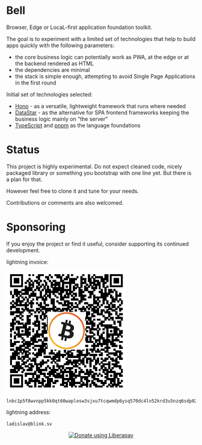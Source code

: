 # Bell

Browser, Edge or LocaL-first application foundation toolkit.

The goal is to experiment with a limited set of technologies that help to build apps quickly with the following parameters:

* the core business logic can potentially work as PWA, at the edge or at the backend rendered as HTML
* the dependencies are minimal
* the stack is simple enough, attempting to avoid Single Page Applications in the first round

Initial set of technologies selected:

* [Hono](https://hono.dev/) - as a versatile, lightweight framework that runs where needed
* [DataStar](https://data-star.dev/) - as the alternative for SPA frontend frameworks keeping the business logic mainly on "the server"
* [TypeScript](https://www.typescriptlang.org/) and [pnpm](https://pnpm.io/) as the language foundations

# Status

This project is highly experimental. Do not expect cleaned code, nicely packaged library or something you bootstrap with one line yet. But there is a plan for that.

However feel free to clone it and tune for your needs.

Contributions or comments are also welcomed.

# Sponsoring

If you enjoy the project or find it useful, consider supporting its continued development.


lightning invoice:

![lightning invoice](./lightning_qr.png)

```
lnbc1p5f8wvnpp5kk0qt60waplesw3sjxu7tcqwmdp6ysq570dc4ln52krd3u5nzq6sdp82pshjgr5dusyymrfde4jq4mpd3kx2apq24ek2uscqzpuxqr8pqsp5gvr72xcs883qt4hea6v3u7803stcwfnk5c9w0ykqr9a40qqwnpys9qxpqysgqfzlhm0cz5vqy7wqt7rwpmkacukrk59k89ltd5n642wzru2jn88tyd78gr4y3j6u64k2u4sd4qgavlsnccl986velrg3x0pe95sx7p4sqtatttp
```

lightning address:
```
ladislav@blink.sv
```

<div align="center">
<a href="https://liberapay.com/ladislav/donate"><img alt="Donate using Liberapay" src="https://liberapay.com/assets/widgets/donate.svg"></a>
</div>
